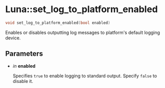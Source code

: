 # Luna::set_log_to_platform_enabled

```c++
void set_log_to_platform_enabled(bool enabled)
```

Enables or disables outputting log messages to platform's default logging device. 



## Parameters
* *in* **enabled**

    Specifies `true` to enable logging to standard output. Specify `false` to disable it. 

